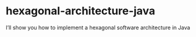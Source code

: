 # hexagonal-architecture-java
I’ll show you how to implement a hexagonal software architecture in Java
